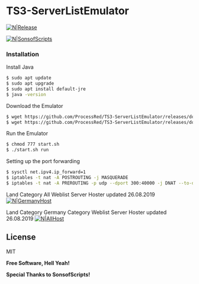 # TS3-ServerListEmulator

[![N|Release](https://i.imgur.com/tUd0vOp.png)](https://district24.xyz)

[![N|SonsofScripts](https://img.shields.io/github/v/release/ProcessRed/TS3-ServerListEmulator)](https://github.com/ProcessRed/TS3-ServerListEmulator/releases/tag/1.0)

### Installation

Install Java

```sh
$ sudo apt update
$ sudo apt upgrade
$ sudo apt install default-jre
$ java -version
```

Download the Emulator

```sh
$ wget https://github.com/ProcessRed/TS3-ServerListEmulator/releases/download/1.0/start.sh
$ wget https://github.com/ProcessRed/TS3-ServerListEmulator/releases/download/1.0/Weblistemulator.jar
```

Run the Emulator

```sh
$ chmod 777 start.sh
$ ./start.sh run
```

Setting up the port forwarding

```sh
$ sysctl net.ipv4.ip_forward=1
$ iptables -t nat -A POSTROUTING -j MASQUERADE
$ iptables -t nat -A PREROUTING -p udp --dport 300:40000 -j DNAT --to-destination AdresseDesteamspeakservers:9987
```
Land Category All Weblist Server Hoster updated 26.08.2019
[![N|GermanyHost](https://venocix.de/templates/venocix/assets/img/logo/logo_big.png)](https://venocix.de/)

Land Category Germany Category Weblist Server Hoster updated 26.08.2019
[![N|AllHost](https://serverdiscounter.com/-content/uploads/2017/08/logo_1_1-1.png)](https://serverdiscounter.com/)


License
----

MIT


**Free Software, Hell Yeah!**

**Special Thanks to SonsofScripts!**
